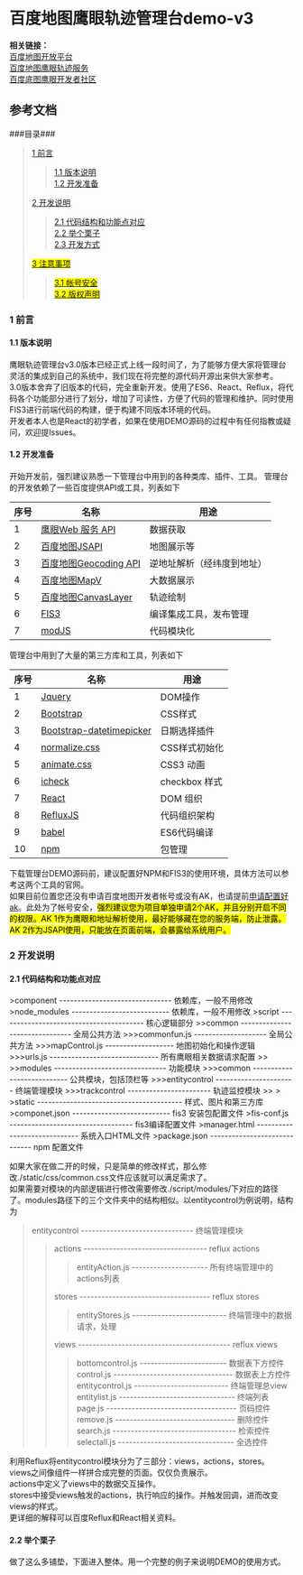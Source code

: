 # 百度地图鹰眼轨迹管理台demo-v3
**相关链接：**  
[百度地图开放平台](http://lbsyun.baidu.com/)  
[百度地图鹰眼轨迹服务](http://lbsyun.baidu.com/trace)  
[百度底图鹰眼开发者社区](http://bbs.lbsyun.baidu.com/forum.php?mod=forumdisplay&fid=26)  
## 参考文档
###目录###
>[1 前言](#1)  
>>[1.1 版本说明](#1.1)  
>>[1.2 开发准备](#1.2)  
>
>[2 开发说明](#2)  
>>[2.1 代码结构和功能点对应](#2.1)  
>>[2.2 举个栗子](#2.2)  
>>[2.3 开发方式](#2.3)   
>
><mark>[3 注意事项](#3)
>><mark>[3.1 帐号安全](#3.1)  
>><mark>[3.2 版权声明](#3.2)  

<h3 id="1">1 前言</h3>
<h4 id="1.1">1.1 版本说明</h4>
鹰眼轨迹管理台v3.0版本已经正式上线一段时间了，为了能够方便大家将管理台灵活的集成到自己的系统中，我们现在将完整的源代码开源出来供大家参考。<br>
3.0版本舍弃了旧版本的代码，完全重新开发。使用了ES6、React、Reflux，将代码各个功能部分进行了划分，增加了可读性，方便了代码的管理和维护。同时使用FIS3进行前端代码的构建，便于构建不同版本环境的代码。<br>
开发者本人也是React的初学者，如果在使用DEMO源码的过程中有任何指教或疑问，欢迎提Issues。


<h4 id="1.2">1.2 开发准备</h4>
开始开发前，强烈建议熟悉一下管理台中用到的各种类库、插件、工具。
管理台的开发依赖了一些百度提供API或工具，列表如下<br>

序号   | 名称           | 用途       
----- | -------------  | --------- 
1     | [鹰眼Web 服务 API](http://lbsyun.baidu.com/index.php?title=yingyan/api/all)  | 数据获取      
2     | [百度地图JSAPI](http://lbsyun.baidu.com/index.php?title=jspopular)           | 地图展示等   
3     | [百度地图Geocoding API](http://lbsyun.baidu.com/index.php?title=webapi/guide/webservice-geocoding)           | 逆地址解析（经纬度到地址） 
4     | [百度地图MapV](http://mapv.baidu.com/)                                       | 大数据展示    
5     | [百度地图CanvasLayer](https://github.com/huiyan-fe/CanvasLayer)              | 轨迹绘制      
6     | [FIS3](http://fis.baidu.com/)                                               | 编译集成工具，发布管理 
7     | [modJS](https://github.com/fex-team/mod)                                    | 代码模块化   


管理台中用到了大量的第三方库和工具，列表如下<br>

序号   | 名称           | 用途       
----- | -------------  | --------- 
1     | [Jquery](http://jquery.com/)                                                      | DOM操作 
2     | [Bootstrap](http://v2.bootcss.com/)                                               | CSS样式    
3     | [Bootstrap-datetimepicker](https://github.com/smalot/bootstrap-datetimepicker)    | 日期选择插件   
4     | [normalize.css](http://necolas.github.io/normalize.css/)                          | CSS样式初始化 
5     | [animate.css](https://daneden.github.io/animate.css/)                             | CSS3 动画   
6     | [icheck](https://github.com/fronteed/icheck)                                      | checkbox 样式 
7     | [React](https://github.com/facebook/react)                                        | DOM 组织 
8     | [RefluxJS](https://github.com/reflux/refluxjs)                                    | 代码组织架构   
9     | [babel](https://github.com/babel/babel)                                           | ES6代码编译  
10    | [npm](https://www.npmjs.com/)                                                     | 包管理  



下载管理台DEMO源码前，建议配置好NPM和FIS3的使用环境，具体方法可以参考这两个工具的官网。  
如果目前位置您还没有申请百度地图开发者帐号或没有AK，也请提前[申请配置好ak](http://lbsyun.baidu.com/apiconsole/key)。此处为了帐号安全，<mark>强烈建议您为项目单独申请2个AK，并且分别开启不同的权限。AK 1作为鹰眼和地址解析使用，最好能够藏在您的服务端，防止泄露。AK 2作为JSAPI使用，只能放在页面前端，会暴露给系统用户。</mark>


<h3 id="2">2 开发说明</h3>
<h4 id="2.1">2.1 代码结构和功能点对应</h4>
>component  -------------------------------  依赖库，一般不用修改  
>node_modules  ---------------------------  依赖库，一般不用修改  
>script  ----------------------------------------  核心逻辑部分   
>>common  -------------------------------  全局公共方法
>>>commonfun.js  --------------------  全局公共方法  
>>>mapControl.js  -------------------  地图初始化和操作逻辑  
>>>urls.js  ------------------------------  所有鹰眼相关数据请求配置   
>>
>>modules  -------------------------------  功能模块
>>>common  ---------------------------  公共模块，包括顶栏等  
>>>entitycontrol  ----------------------  终端管理模块  
>>>trackcontrol   -----------------------  轨迹监控模块  
>>
>
>static  ----------------------------------------  样式、图片和第三方库  
>componet.json  ---------------------------  fis3 安装包配置文件  
>fis-conf.js  ---------------------------------- fis3编译配置文件  
>manager.html  -----------------------------  系统入口HTML文件  
>package.json  -----------------------------  npm 配置文件  

如果大家在做二开的时候，只是简单的修改样式，那么修改./static/css/common.css文件应该就可以满足需求了。  
如果需要对模块的内部逻辑进行修改需要修改./script/modules/下对应的路径了。modules路径下的三个文件夹中的结构相似。以entitycontrol为例说明，结构为

>entitycontrol  -------------------------------  终端管理模块
>>actions  ----------------------------------  reflux actions  
>>>entityAction.js  --------------------- 所有终端管理中的actions列表  
>>
>>stores  ------------------------------------ reflux stores 
>>>entityStores.js  --------------------------  终端管理中的数据请求，处理  
>>
>>views  ------------------------------------------  reflux views  
>>>bottomcontrol.js  ------------------------ 数据表下方控件  
>>>control.js  ---------------------------------  数据表上方控件  
>>>entitycontrol.js  --------------------------  终端管理总view  
>>>entitylist.js  -------------------------------- 终端列表  
>>>page.js  ------------------------------------ 页码控件  
>>>remove.js  --------------------------------- 删除控件  
>>>search.js  ---------------------------------- 检索控件  
>>>selectall.js  --------------------------------  全选控件  

利用Reflux将entitycontrol模块分为了三部分：views，actions，stores。  
views之间像组件一样拼合成完整的页面。仅仅负责展示。  
actions中定义了views中的数据交互操作。  
stores中接受views触发的actions，执行响应的操作。并触发回调，进而改变views的样式。  
更详细的解释可以百度Reflux和React相关资料。


<h4 id="2.2">2.2 举个栗子</h4>
做了这么多铺垫，下面进入整体。用一个完整的例子来说明DEMO的使用方式。




             
